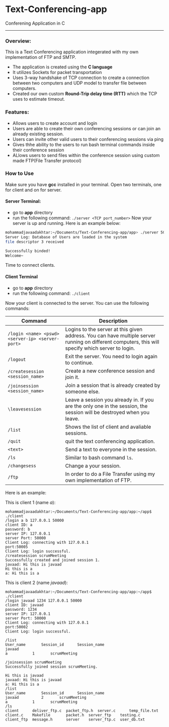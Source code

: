 # Text-Conferencing-app
Conferening Application in C
<hr>

### Overview:
This is a Text Conferencing application integerated with my own implementation of FTP and SMTP.

- The application is created using the **C language**
- It utilizes Sockets for packet transportation
- Uses 3-way handshake of TCP connection to create a connection between two computers and UDP model to transfer file between computers.
- Created our own custom **Round-Trip delay time (RTT)** which the TCP uses to estimate timeout.

### Features:
- Allows users to create account and login 
- Users are able to create their own conferencing sessions or can join an already existing session. 
- Users can invite other valid users to their conferencing sessions via ping
- Gives thhe ability to the users to run bash terminal commands inside their conference session
- ALlows users to send files within the conference session using custom made FTP(File Transfer protocol)

### How to Use
Make sure you have __gcc__ installed in your terminal. Open two terminals, one for client and on for server.

#### Server Terminal:
- go to __app__ directory
- run the following command:
`./server <TCP port_number>`
 Now your server is up and running. Here is an example below:
 
 ```sh
mohammadjavaadakhtar:~/Documents/Text-Conferencing-app/app> ./server 50000
Server Log: Database of Users are loaded in the system
file descriptor 3 received

Successfully binded!
Welcome~
 ```
 
 Time to connect clients. 
 
 #### Client Terminal
 - go to __app__ directory
 - run the following command:
 `./client`
 
 Now your client is connected to the server. You can use the following commands:
 
 | Command | Description |
|---------|-------------|
|  `/login <name> <pswd> <server-ip> <server-port>`  |    Logins to the server at this given address. You can have multiple server running on different computers, this will specify which server to login.        |
| `/logout`  | Exit the server. You need to login again to continue. |
|`/createsession <session_name>`|Create a new conference session and join it.|
|`/joinsession <session_name>`|Join a session that is already created by someone else.|
|`\leavesession`|Leave a session you already in. If you are the only one in the session, the session will be destroyed when you leave.|
|`/list`| Shows the list of client and avaliable sessions.|
|`/quit`| quit the text conferencing application.|
|`<text>`| Send a text to everyone in the session.|
|`/ls`| Similar to bash command `ls`. |
|`/changesess`| Change a your session. |
|`/ftp`| In order to do a File Transfer using my own implementation of FTP. |

Here is an example:

This is client 1 (name _a_):
```properties
mohammadjavaadakhtar:~/Documents/Text-Conferencing-app/app:~/app$ ./client
/login a b 127.0.0.1 50000
client ID: a 
password: b 
server IP: 127.0.0.1 
server Port: 50000 
Client Log: connecting with 127.0.0.1
port:50005
Client Log: login successful.
/createsession scrumMeeting
Successfully created and joined session 1.
javaad: Hi this is javaad
Hi this is a
a: Hi this is a
```

This is client 2 (name _javaad_):
```properties
mohammadjavaadakhtar:~/Documents/Text-Conferencing-app/app:~/app$ ./client
/login javaad 1234 127.0.0.1 50000
client ID: javaad 
password: 1234 
server IP: 127.0.0.1 
server Port: 50000 
Client Log: connecting with 127.0.0.1
port:50002
Client Log: login successful.

/list
User_name		Session_id		Session_name
javaad
a			1		scrumMeeting

/joinsession scrumMeeting
Successfully joined session scrumMeeting.

Hi this is javaad
javaad: Hi this is javaad
a: Hi this is a
/list
User_name		Session_id		Session_name
javaad			2		scrumMeeting
a			1		scrumMeeting
/ls
client	    deliver_ftp.c  packet_ftp.h  server.c      temp_file.txt
client.c    Makefile	   packet.h	 server_ftp    testing.c
client_ftp  message.h	   server	 server_ftp.c  user_db.txt
```
